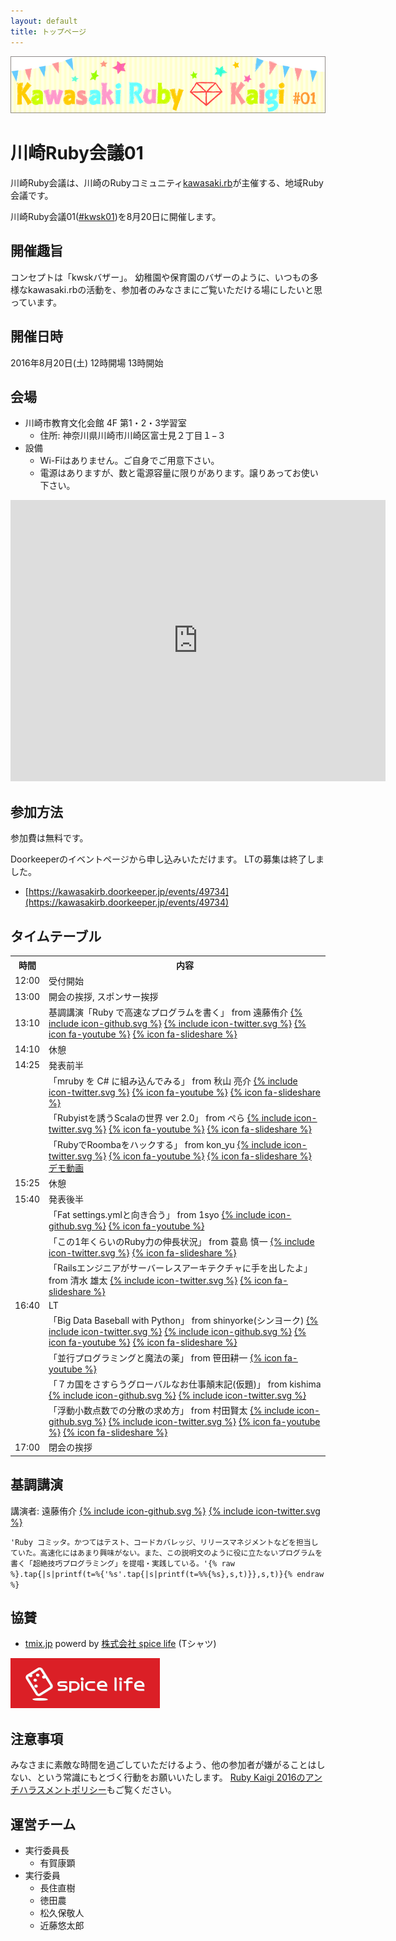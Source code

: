 ```yaml
---
layout: default
title: トップページ
---
```


![Kawasaki Ruby Kaigi 01](images/kawasaki_ruby_kaigi_02.jpg)

# 川崎Ruby会議01

川崎Ruby会議は、川崎のRubyコミュニティ[kawasaki.rb](http://kawasakirb.github.io/)が主催する、地域Ruby会議です。

川崎Ruby会議01([#kwsk01](https://twitter.com/search?f=realtime&q=%23kwsk01))を8月20日に開催します。

## 開催趣旨

コンセプトは「kwskバザー」。
幼稚園や保育園のバザーのように、いつもの多様なkawasaki.rbの活動を、参加者のみなさまにご覧いただける場にしたいと思っています。

## 開催日時

2016年8月20日(土) 12時開場 13時開始

## 会場

* 川崎市教育文化会館 4F 第1・2・3学習室
  * 住所: 神奈川県川崎市川崎区富士見２丁目１−３
* 設備
  * Wi-Fiはありません。ご自身でご用意下さい。
  * 電源はありますが、数と電源容量に限りがあります。譲りあってお使い下さい。

<div class="ggmap">
  <iframe src="https://www.google.com/maps/embed?pb=!1m14!1m8!1m3!1d12987.907302059748!2d139.69473690466316!3d35.52957035766773!3m2!1i1024!2i768!4f13.1!3m3!1m2!1s0x0%3A0x14537f5563649465!2z5bed5bSO5biC5pWZ6IKy5paH5YyW5Lya6aSo!5e0!3m2!1sja!2sjp!4v1467905316788" width="600" height="450" frameborder="0" style="border:0" allowfullscreen></iframe>
</div>

## 参加方法

参加費は無料です。

Doorkeeperのイベントページから申し込みいただけます。
LTの募集は終了しました。

* [https://kawasakirb.doorkeeper.jp/events/49734](https://kawasakirb.doorkeeper.jp/events/49734)

## タイムテーブル

<table>
  <tr>
    <th>時間</th>
    <th>内容</th>
  </tr>
  <tr>
    <td>12:00</td>
    <td>受付開始</td>
  </tr>
  <tr>
    <td>13:00</td>
    <td>開会の挨拶, スポンサー挨拶</td>
  </tr>
  <tr>
    <td>13:10</td>
    <td>基調講演「Ruby で高速なプログラムを書く」 from 遠藤侑介 
      <a href="https://github.com/mame"><span class="icon icon--github">{% include icon-github.svg %}</span></a>
      <a href="https://twitter.com/mametter"><span class="icon icon--twitter">{% include icon-twitter.svg %}</span></a>
      <span class="icon"><a href="https://www.youtube.com/watch?v=NHXaH3pkk-M">{% icon fa-youtube %}</a></span>
      <span class="icon"><a href="http://www.slideshare.net/mametter/ruby-65182128">{% icon fa-slideshare %}</a></span>
    </td>
  </tr>
  <tr>
    <td>14:10</td>
    <td>休憩</td>
  </tr>
  <tr>
    <td>14:25</td>
    <td>発表前半</td>
  </tr>
  <tr>
    <td></td>
    <td>「mruby を C# に組み込んでみる」 from 秋山 亮介 
      <a href="https://twitter.com/kechako"><span class="icon icon--twitter">{% include icon-twitter.svg %}</span></a>
      <span class="icon"><a href="https://www.youtube.com/watch?v=GpEru8yI4cI">{% icon fa-youtube %}</a></span>
      <span class="icon"><a href="http://www.slideshare.net/kechako/mruby-c">{% icon fa-slideshare %}</a></span>
    </td>
  </tr>
  <tr>
    <td></td>
    <td>「Rubyistを誘うScalaの世界 ver 2.0」 from ぺら 
      <a href="https://twitter.com/Peranikov"><span class="icon icon--twitter">{% include icon-twitter.svg %}</span></a>
      <span class="icon"><a href="https://www.youtube.com/watch?v=GQCiJ-LF0p0">{% icon fa-youtube %}</a></span>
      <span class="icon"><a href="http://www.slideshare.net/yutomatsukubo/rubyistscala-20-65178203">{% icon fa-slideshare %}</a></span>
    </td>
  </tr>
  <tr>
    <td></td>
    <td>
      「RubyでRoombaをハックする」 from kon_yu 
      <a href="https://twitter.com/kon_yu"><span class="icon icon--twitter">{% include icon-twitter.svg %}</span></a>
      <span class="icon"><a href="https://www.youtube.com/watch?v=6-YBuQ8n1OE">{% icon fa-youtube %}</a></span>
      <span class="icon"><a href="http://www.slideshare.net/kon_yu/rubyroomba">{% icon fa-slideshare %}</a></span>
      <span><a href="https://www.youtube.com/watch?v=NQ9qcvOxfJk">デモ動画</a></span>
    </td>
  </tr>
  <tr>
    <td>15:25</td>
    <td>休憩</td>
  </tr>
  <tr>
    <td>15:40</td>
    <td>発表後半</td>
  </tr>
  <tr>
    <td></td>
    <td>
      「Fat settings.ymlと向き合う」 from 1syo 
      <a href="https://github.com/1syo"><span class="icon icon--github">{% include icon-github.svg %}</span></a>
      <span class="icon"><a href="https://www.youtube.com/watch?v=FkEOuk0LJS4">{% icon fa-youtube %}</a></span>
    </td>
  </tr>
  <tr>
    <td></td>
    <td>
      「この1年くらいのRuby力の伸長状況」 from 蓑島 慎一 
      <a href="https://twitter.com/rojiuratech"><span class="icon icon--twitter">{% include icon-twitter.svg %}</span></a>
      <span class="icon"><a href="https://speakerdeck.com/rojiuratech/kawasaki-rubykaigi-slide">{% icon fa-slideshare %}</a></span>
    </td>
  </tr>
  <tr>
    <td></td>
    <td>
      「Railsエンジニアがサーバーレスアーキテクチャに手を出したよ」 from 清水 雄太 
      <a href="https://twitter.com/pachirel"><span class="icon icon--twitter">{% include icon-twitter.svg %}</span></a>
      <span class="icon"><a href="http://www.slideshare.net/YutaShimizu1/rails-ruby01">{% icon fa-slideshare %}</a></span>
    </td>
  </tr>
  <tr>
    <td>16:40</td>
    <td>LT</td>
  </tr>
  <tr>
    <td></td>
    <td>
      「Big Data Baseball with Python」 from shinyorke(シンヨーク) 
      <a href="https://twitter.com/shinyorke"><span class="icon icon--twitter">{% include icon-twitter.svg %}</span></a>
      <a href="https://github.com/Shinichi-Nakagawa"><span class="icon icon--github">{% include icon-github.svg %}</span></a>
      <span class="icon"><a href="https://www.youtube.com/watch?v=NoH-_dIJo2E">{% icon fa-youtube %}</a></span>
      <span class="icon"><a href="http://www.slideshare.net/shinyorke/big-data-baseball-with-python-ichiro-suzuki-hacks-kwsk01">{% icon fa-slideshare %}</a></span>
    </td>
  </tr>
  <tr>
    <td></td>
    <td>
      「並行プログラミングと魔法の薬」 from 笹田耕一
      <span class="icon"><a href="https://www.youtube.com/watch?v=OcdxLTzOnA8">{% icon fa-youtube %}</a></span>
    </td>
  </tr>
  <tr>
    <td></td>
    <td>
      「７カ国をさすらうグローバルなお仕事顛末記(仮題)」 from kishima 
      <a href="https://github.com/kishima"><span class="icon icon--github">{% include icon-github.svg %}</span></a>
      <a href="https://twitter.com/kishima"><span class="icon icon--twitter">{% include icon-twitter.svg %}</span></a>
    </td>
  </tr>
  <tr>
    <td></td>
    <td>
      「浮動小数点数での分散の求め方」 from 村田賢太 
      <a href="https://github.com/mrkn"><span class="icon icon--github">{% include icon-github.svg %}</span></a>
      <a href="https://twitter.com/mrkn"><span class="icon icon--twitter">{% include icon-twitter.svg %}</span></a>
      <span class="icon"><a href="https://www.youtube.com/watch?v=GX3iSiDuFss">{% icon fa-youtube %}</a></span>
      <span class="icon"><a href="https://speakerdeck.com/mrkn/how-to-calculate-a-variance-of-floating-point-numbers">{% icon fa-slideshare %}</a></span>
    </td>
  </tr>
    <tr><td>17:00</td>
    <td>閉会の挨拶</td>
  </tr>
</table>

## 基調講演

講演者: 遠藤侑介
<a href="https://github.com/mame"><span class="icon icon--github">{% include icon-github.svg %}</span></a>
<a href="https://twitter.com/mametter"><span class="icon icon--twitter">{% include icon-twitter.svg %}</span></a>

`'Ruby コミッタ。かつてはテスト、コードカバレッジ、リリースマネジメントなどを担当していた。高速化にはあまり興味がない。また、この説明文のように役に立たないプログラムを書く「超絶技巧プログラミング」を提唱・実践している。'{% raw %}.tap{|s|printf(t=%{'%s'.tap{|s|printf(t=%%{%s},s,t)}},s,t)}{% endraw %}`

## 協賛

* [tmix.jp](https://tmix.jp/) powerd by [株式会社 spice life](http://spicelife.jp/) (Tシャツ)

[![株式会社 spice life](images/sponsor_spice_life.png)](http://spicelife.jp/)

## 注意事項

みなさまに素敵な時間を過ごしていただけるよう、他の参加者が嫌がることはしない、という常識にもとづく行動をお願いいたします。
[Ruby Kaigi 2016のアンチハラスメントポリシー](http://rubykaigi.org/2016/code-of-conduct/)もご覧ください。

## 運営チーム

* 実行委員長
  * 有賀康顕
* 実行委員
  * 長住直樹
  * 徳田農
  * 松久保敬人
  * 近藤悠太郎

